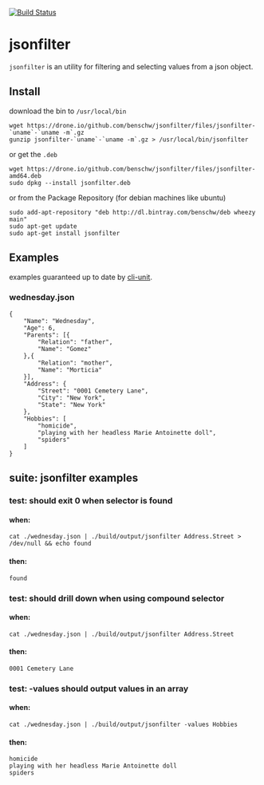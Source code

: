 [![Build Status](https://drone.io/github.com/benschw/jsonfilter/status.png)](https://drone.io/github.com/benschw/jsonfilter/latest)

# jsonfilter

`jsonfilter` is an utility for filtering and selecting values from a json object.

## Install

download the bin to `/usr/local/bin`

	wget https://drone.io/github.com/benschw/jsonfilter/files/jsonfilter-`uname`-`uname -m`.gz 
	gunzip jsonfilter-`uname`-`uname -m`.gz > /usr/local/bin/jsonfilter


or get the `.deb`

	wget https://drone.io/github.com/benschw/jsonfilter/files/jsonfilter-amd64.deb
	sudo dpkg --install jsonfilter.deb


or from the Package Repository (for debian machines like ubuntu)

	sudo add-apt-repository "deb http://dl.bintray.com/benschw/deb wheezy main"
	sudo apt-get update
	sudo apt-get install jsonfilter


## Examples 
examples guaranteed up to date by [cli-unit](https://github.com/benschw/cli-unit).
### wednesday.json


	{
		"Name": "Wednesday",
		"Age": 6,
		"Parents": [{
			"Relation": "father",
			"Name": "Gomez"
		},{
			"Relation": "mother",
			"Name": "Morticia"
		}],
		"Address": {
			"Street": "0001 Cemetery Lane",
			"City": "New York",
			"State": "New York"
		},
		"Hobbies": [
			"homicide",
			"playing with her headless Marie Antoinette doll",
			"spiders"
		]
	}


## suite: jsonfilter examples
### test: should exit 0 when selector is found
#### when:
	cat ./wednesday.json | ./build/output/jsonfilter Address.Street > /dev/null && echo found

#### then:
	found


### test: should drill down when using compound selector
#### when:
	cat ./wednesday.json | ./build/output/jsonfilter Address.Street

#### then:
	0001 Cemetery Lane

### test: -values should output values in an array
#### when:
	cat ./wednesday.json | ./build/output/jsonfilter -values Hobbies

#### then:
	homicide
	playing with her headless Marie Antoinette doll
	spiders

